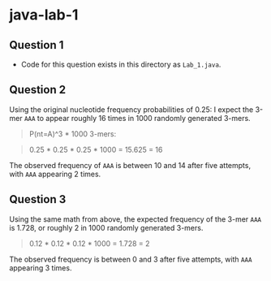 # java-lab-1

## Question 1
- Code for this question exists in this directory as `Lab_1.java`.

## Question 2
Using the original nucleotide frequency probabilities of 0.25: I expect the 3-mer `AAA` to appear roughly 16 times in 1000 randomly generated  3-mers.

> P(nt=A)^3 * 1000 3-mers:

> 0.25 * 0.25 * 0.25 * 1000 = 15.625 = 16

The observed frequency of `AAA` is between 10 and 14 after five attempts, with `AAA` appearing 2 times.  

## Question 3
Using the same math from above, the expected frequency of the 3-mer `AAA` is 1.728, or roughly 2 in 1000 randomly generated 3-mers. 

> 0.12 * 0.12 * 0.12 * 1000 = 1.728 = 2

The observed frequency is between 0 and 3 after five attempts, with `AAA` appearing 3 times.